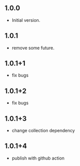 ## 1.0.0

- Initial version.

## 1.0.1

- remove some future.

## 1.0.1+1

- fix bugs

## 1.0.1+2

- fix bugs

## 1.0.1+3

- change collection dependency

## 1.0.1+4

- publish with github action